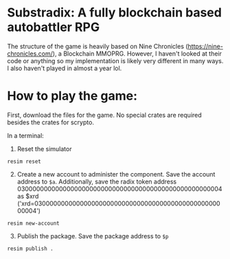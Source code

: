 # Substradix: A fully blockchain based autobattler RPG
The structure of the game is heavily based on Nine Chronicles (https://nine-chronicles.com/), a Blockchain MMOPRG. 
However, I haven't looked at their code or anything so my implementation is likely very different in many ways. I also haven't played in almost a year lol.

# How to play the game:

First, download the files for the game. No special crates are required besides the crates for scrypto. 

In a terminal:

1. Reset the simulator
```
resim reset
```
2. Create a new account to administer the component. Save the account address to `$a`. Additionally, save the radix token address 030000000000000000000000000000000000000000000000000004 as $xrd ('xrd=030000000000000000000000000000000000000000000000000004')
```
resim new-account
```
3. Publish the package. Save the package address to `$p`
```
resim publish .
```

